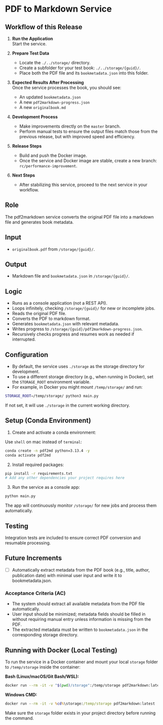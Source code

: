 # PDF to Markdown Service

## Workflow of this Release

1. **Run the Application**  
   Start the service.

2. **Prepare Test Data**  
   - Locate the `./../storage/` directory.
   - Create a subfolder for your test book: `./../storage/{guid}/`.
   - Place both the PDF file and its `bookmetadata.json` into this folder.

3. **Expected Results After Processing**  
   Once the service processes the book, you should see:
   - An updated `bookmetadata.json`
   - A new `pdf2markdown-progress.json`
   - A new `originalbook.md`

4. **Development Process**  
   - Make improvements directly on the `master` branch.
   - Perform manual tests to ensure the output files match those from the previous release, but with improved speed and efficiency.

5. **Release Steps**  
   - Build and push the Docker image.
   - Once the service and Docker image are stable, create a new branch: `rc/performance-improvement`.

6. **Next Steps**  
   - After stabilizing this service, proceed to the next service in your workflow.


## Role
The pdf2markdown service converts the original PDF file into a markdown file and generates book metadata.

## Input
- `originalbook.pdf` from `/storage/{guid}/`.

## Output
- Markdown file and `bookmetadata.json` in `/storage/{guid}/`.

## Logic
- Runs as a console application (not a REST API).
- Loops infinitely, checking `/storage/{guid}/` for new or incomplete jobs.
- Reads the original PDF file.
- Converts the PDF to markdown format.
- Generates `bookmetadata.json` with relevant metadata.
- Writes progress to `/storage/{guid}/pdf2markdown-progress.json`.
- Recursively checks progress and resumes work as needed if interrupted.

## Configuration

- By default, the service uses `./storage` as the storage directory for development.
- To use a different storage directory (e.g., when running in Docker), set the `STORAGE_ROOT` environment variable.
- For example, in Docker you might mount `/temp/storage/` and run:

```bash
STORAGE_ROOT=/temp/storage/ python3 main.py
```

If not set, it will use `./storage` in the current working directory.

## Setup (Conda Environment)

1. Create and activate a conda environment:

Use `shell` on mac instead of `terminal`:

```bash
conda create -n pdf2md python=3.13.4 -y
conda activate pdf2md
```

2. Install required packages:

```bash
pip install -r requirements.txt
# Add any other dependencies your project requires here
```

3. Run the service as a console app:

```bash
python main.py
```

The app will continuously monitor `/storage/` for new jobs and process them automatically.

## Testing
Integration tests are included to ensure correct PDF conversion and resumable processing.

## Future Increments

- [ ] Automatically extract metadata from the PDF book (e.g., title, author, publication date) with minimal user input and write it to bookmetadata.json.

### Acceptance Criteria (AC)
- The system should extract all available metadata from the PDF file automatically.
- User input should be minimized; metadata fields should be filled in without requiring manual entry unless information is missing from the PDF.
- The extracted metadata must be written to `bookmetadata.json` in the corresponding storage directory. 

## Running with Docker (Local Testing)

To run the service in a Docker container and mount your local `storage` folder to `/temp/storage` inside the container:

**Bash (Linux/macOS/Git Bash/WSL):**
```bash
docker run --rm -it -v "$(pwd)/storage":/temp/storage pdf2markdown:latest
```

**Windows CMD:**
```cmd
docker run --rm -it -v %cd%\storage:/temp/storage pdf2markdown:latest
```

Make sure the `storage` folder exists in your project directory before running the command. 